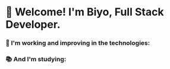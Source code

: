 # 👋 Welcome! I'm Biyo, Full Stack Developer.

### 💎 I'm working and improving in the technologies: 
 
### 📚 And I'm studying:

